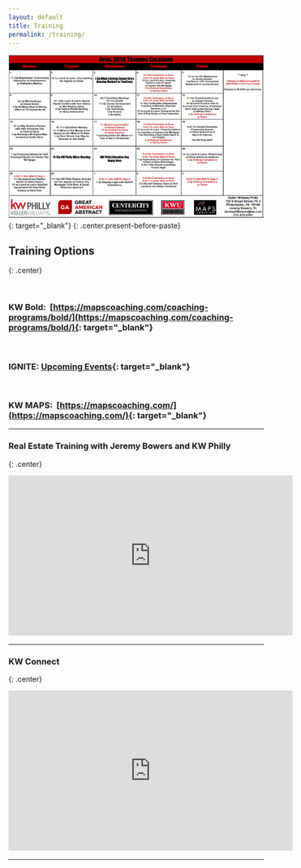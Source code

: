 ```yaml
---
layout: default
title: Training
permalink: /training/
---
```


[![](/uploads/calendarapril1.PNG)](https://s3.amazonaws.com/vyralmarketing/Jeremy+Bowers/calendar1.PNG){: target="_blank"}
{: .center.present-before-paste}

## Training Options
{: .center}

&nbsp;

### **KW Bold**: &nbsp;[https://mapscoaching.com/coaching-programs/bold/](https://mapscoaching.com/coaching-programs/bold/){: target="_blank"}

&nbsp;

### **IGNITE**: [Upcoming Events](https://igniteintensivetraining.eventbrite.com){: target="_blank"}

&nbsp;

### **KW MAPS**: &nbsp;[https://mapscoaching.com/](https://mapscoaching.com/){: target="_blank"}

---

### Real Estate Training with Jeremy Bowers and KW Philly
{: .center}

<iframe width="560" height="315" src="https://www.youtube.com/embed/jRzduzaheek" frameborder="0" allow="accelerometer; autoplay; encrypted-media; gyroscope; picture-in-picture" allowfullscreen=""></iframe>

---

### KW Connect
{: .center}

<iframe width="560" height="315" src="https://www.youtube.com/embed/CZbv9z0hz3E" frameborder="0" allow="accelerometer; autoplay; encrypted-media; gyroscope; picture-in-picture" allowfullscreen=""></iframe>

---